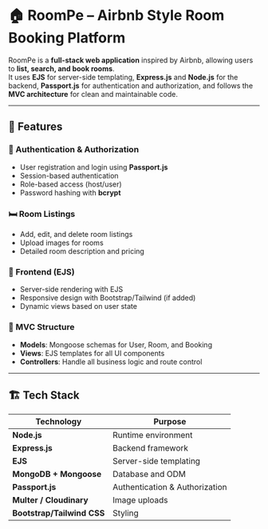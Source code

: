 # 🏠 RoomPe – Airbnb Style Room Booking Platform

RoomPe is a **full-stack web application** inspired by Airbnb, allowing users to **list, search, and book rooms**.  
It uses **EJS** for server-side templating, **Express.js** and **Node.js** for the backend, **Passport.js** for authentication and authorization, and follows the **MVC architecture** for clean and maintainable code.

---

## 📌 Features

### 🔐 Authentication & Authorization
- User registration and login using **Passport.js**
- Session-based authentication
- Role-based access (host/user)
- Password hashing with **bcrypt**

### 🛏 Room Listings
- Add, edit, and delete room listings
- Upload images for rooms
- Detailed room description and pricing

### 🎨 Frontend (EJS)
- Server-side rendering with EJS
- Responsive design with Bootstrap/Tailwind (if added)
- Dynamic views based on user state

### 📂 MVC Structure
- **Models**: Mongoose schemas for User, Room, and Booking
- **Views**: EJS templates for all UI components
- **Controllers**: Handle all business logic and route control

---

## 🏗 Tech Stack

| Technology  | Purpose |
|-------------|---------|
| **Node.js** | Runtime environment |
| **Express.js** | Backend framework |
| **EJS** | Server-side templating |
| **MongoDB + Mongoose** | Database and ODM |
| **Passport.js** | Authentication & Authorization|
| **Multer / Cloudinary** | Image uploads |
| **Bootstrap/Tailwind CSS** | Styling |




